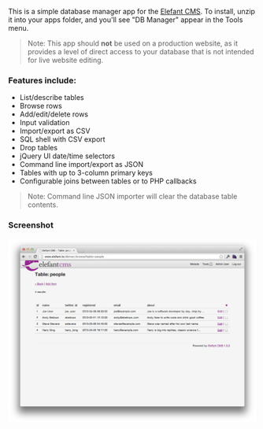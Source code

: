 This is a simple database manager app for the [Elefant CMS](http://github.com/jbroadway/elefant).
To install, unzip it into your apps folder, and you'll see "DB Manager" appear in the Tools menu.

> Note: This app should **not** be used on a production website, as it provides a level
> of direct access to your database that is not intended for live website editing.

### Features include:

* List/describe tables
* Browse rows
* Add/edit/delete rows
* Input validation
* Import/export as CSV
* SQL shell with CSV export
* Drop tables
* jQuery UI date/time selectors
* Command line import/export as JSON
* Tables with up to 3-column primary keys
* Configurable joins between tables or to PHP callbacks

> Note: Command line JSON importer will clear the database table contents.

### Screenshot

![DB Manager screenshot](https://github.com/jbroadway/dbman/raw/master/screenshot.png)
